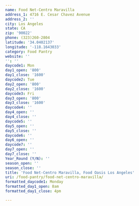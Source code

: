 ```yaml
---
name: Food Net-Centro Maravilla
address_1: 4716 E. Cesar Chavez Avenue
address_2: ''
city: Los Angeles
state: CA
zip: '90022'
phone: (323)260-2804
latitude: '34.0402137'
longitude: '-118.1643033'
category: Food Pantry
website: ''
'': ''
daycode1: Mon
day1_open: '800'
day1_close: '1600'
daycode2: Tue
day2_open: '800'
day2_close: '1600'
daycode3: Fri
day3_open: '800'
day3_close: '1600'
daycode4: ''
day4_open: ''
day4_close: ''
daycode5: ''
day5_open: ''
day5_close: ''
daycode6: ''
day6_open: ''
daycode7: ''
day7_open: ''
day7_close: ''
Year_Round (Y/N): ''
season_open: ''
season_close: ''
title: 'Food Net-Centro Maravilla, Food Oasis Los Angeles'
uri: /food-pantry/food-net-centro-maravilla/
formatted_daycode1: Monday
formatted_day1_open: 8am
formatted_day1_close: 4pm

---
```

